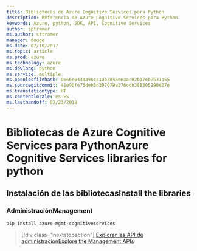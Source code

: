 ```yaml
---
title: Bibliotecas de Azure Cognitive Services para Python
description: Referencia de Azure Cognitive Services para Python
keywords: Azure, python, SDK, API, Cognitive Services
author: sptramer
ms.author: sttramer
manager: douge
ms.date: 07/10/2017
ms.topic: article
ms.prod: azure
ms.technology: azure
ms.devlang: python
ms.service: multiple
ms.openlocfilehash: 0e66e6434a96ca1ab3856e04ac02b17eb7531a55
ms.sourcegitcommit: 41e90fe75de03d397079a276cdb388305290e27e
ms.translationtype: HT
ms.contentlocale: es-ES
ms.lasthandoff: 02/23/2018
---
```

# <a name="azure-cognitive-services-libraries-for-python"></a><span data-ttu-id="8a499-104">Bibliotecas de Azure Cognitive Services para Python</span><span class="sxs-lookup"><span data-stu-id="8a499-104">Azure Cognitive Services libraries for python</span></span>

## <a name="install-the-libraries"></a><span data-ttu-id="8a499-105">Instalación de las bibliotecas</span><span class="sxs-lookup"><span data-stu-id="8a499-105">Install the libraries</span></span>


### <a name="management"></a><span data-ttu-id="8a499-106">Administración</span><span class="sxs-lookup"><span data-stu-id="8a499-106">Management</span></span>

```bash
pip install azure-mgmt-cognitiveservices
```
> [!div class="nextstepaction"]
> [<span data-ttu-id="8a499-107">Explorar las API de administración</span><span class="sxs-lookup"><span data-stu-id="8a499-107">Explore the Management APIs</span></span>](/python/api/overview/azure/cognitiveservices/management)